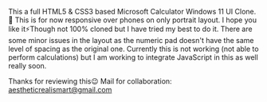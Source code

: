 This a full HTML5 & CSS3 based Microsoft Calculator Windows 11 UI Clone.🚀 This is for now responsive over phones on only portrait layout. I hope you like it⚡Though not 100% cloned but I have tried my best to do it. There are some minor issues in the layout as the numeric pad doesn't have the same level of spacing as the original one. Currently this is not working (not able to perform calculations) but I am working to integrate JavaScript in this as well really soon. 

Thanks for reviewing this😉
Mail for collaboration: aestheticrealismart@gmail.com

